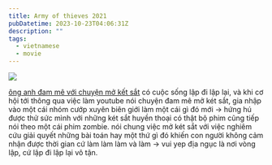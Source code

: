 ```yaml
---
title: Army of thieves 2021
pubDatetime: 2023-10-23T04:06:31Z
description: ""
tags:
  - vietnamese
  - movie
---
```


![](<https://github.com/thuantanphamfilms/garden/raw/main/Army%20of%20Thieves%20(2021)%20poster.png>)

[ông anh đam mê với chuyện mở kết sắt](https://thuantanphamfilms.vercel.app/posts/%C3%B4ng-anh-%C4%91am-m%C3%AA-v%E1%BB%9Bi-chuy%E1%BB%87n-m%E1%BB%9F-k%E1%BA%BFt-s%E1%BA%AFt/) có cuộc sống lập đi lập lại, và khi cơ hội tới thông qua việc làm youtube nói chuyện đam mê mở két sắt, gia nhập vào một cái nhóm cướp xuyên biên giới
làm một cái gì đó mới → hứng hú được thử sức mình với những két sắt huyền thoại có thật
bộ phim cũng tiếp nói theo một cái phim zombie.
nói chung việc mở két sắt với việc nghiêm cứu giải quyết những bài toán hay một thứ gì đó khiến con người không cảm nhận được thời gian cứ làm làm làm và làm → vui
yep địa ngục là nơi vòng lập, cứ lập đi lập lại vô tận.
